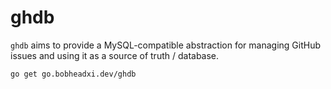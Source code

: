 # ghdb

`ghdb` aims to provide a MySQL-compatible abstraction for managing GitHub issues
and using it as a source of truth / database.

```sh
go get go.bobheadxi.dev/ghdb
```
